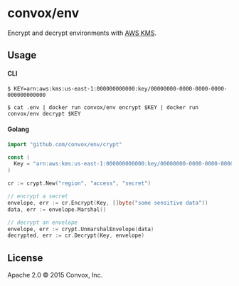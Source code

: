 # convox/env

Encrypt and decrypt environments with [AWS KMS](http://aws.amazon.com/kms/).

## Usage

#### CLI

```shell-session
$ KEY=arn:aws:kms:us-east-1:000000000000:key/00000000-0000-0000-0000-000000000000

$ cat .env | docker run convox/env encrypt $KEY | docker run convox/env decrypt $KEY
```

#### Golang

```go
import "github.com/convox/env/crypt"

const (
  Key = "arn:aws:kms:us-east-1:000000000000:key/00000000-0000-0000-0000-000000000000"
)

cr := crypt.New("region", "access", "secret")

// encrypt a secret
envelope, err := cr.Encrypt(Key, []byte("some sensitive data"))
data, err := envelope.Marshal()

// decrypt an envelope
envelope, err := crypt.UnmarshalEnvelope(data)
decrypted, err := cr.Decrypt(Key, envelope)
```

## License

Apache 2.0 &copy; 2015 Convox, Inc.
